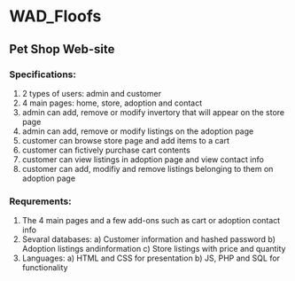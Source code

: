 # WAD_Floofs
## Pet Shop Web-site

### Specifications:

1. 2 types of users: admin and customer
2. 4 main pages: home, store, adoption and contact
3. admin can add, remove or modify invertory that will appear on the store page
4. admin can add, remove or modify listings on the adoption page
5. customer can browse store page and add items to a cart
6. customer can fictively purchase cart contents
7. customer can view listings in adoption page and view contact info
8. customer can add, modifiy and remove listings belonging to them on adoption page

### Requrements:

1. The 4 main pages and a few add-ons such as cart or adoption contact info
2. Sevaral databases:
a) Customer information and hashed password
b) Adoption listings andinformation
c) Store listings with price and quantity
3. Languages:
a) HTML and CSS for presentation
b) JS, PHP and SQL for functionality

